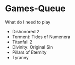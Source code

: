 # Games-Queue
What do I need to play
* Dishonored 2
* Torment: Tides of Numenera
* Titanfall 2
* Divinity: Original Sin
* Pillars of Eternity
* Tyranny
